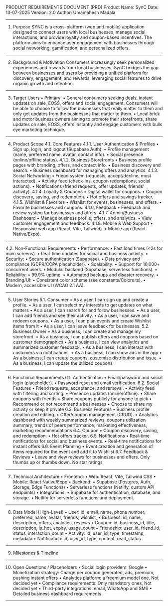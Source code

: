 PRODUCT REQUIREMENTS DOCUMENT (PRD)
Product Name: SynC
Date: 13-07-2025
Version: 2.0
Author: Umamahesh Madala
________________________________________
1. Purpose
SYNC is a cross-platform (web and mobile) application designed to connect users with local businesses, manage social interactions, and provide loyalty and coupon-based incentives. The platform aims to enhance user engagement with businesses through social networking, gamification, and personalized offers.
________________________________________
2. Background & Motivation
Consumers increasingly seek personalized experiences and rewards from local businesses. SynC bridges the gap between businesses and users by providing a unified platform for discovery, engagement, and rewards, leveraging social features to drive organic growth and retention.
________________________________________
3. Target Users
•	Primary:
•	General consumers seeking deals, instant updates on sale, EOSS, offers and social engagement. Consumers will be able to choose to follow the businesses that really matter to them and only get updates from the businesses that matter to them. 
•	Local brick and motor business owners aiming to promote their storefronts, share updates on sale, EOSS, offers instantly and engage customers with bulls eye marketing technique.
________________________________________
4. Product Scope
4.1. Core Features
4.1.1. User Authentication & Profiles
•	Sign up, login, and logout (Supabase Auth).
•	Profile management (name, preferred name, avatar, contact info).
•	Social presence (online/offline status).
4.1.2. Business Storefronts
•	Business profile pages with branding, offers, and contact info.
•	Business discovery and search.
•	Business dashboard for managing offers and analytics.
4.1.3. Social Networking
•	Friend system (requests, accept/decline, most interacted).
•	Activity feed (check-ins, coupon redemptions, social actions).
•	Notifications (friend requests, offer updates, friends’ activity).
4.1.4. Loyalty & Coupons
•	Digital wallet for coupons.
•	Coupon discovery, saving, and redemption.
•	Hot offers and savings tracker.
4.1.5. Wishlist & Favorites
•	Wishlist for events, businesses, and offers.
•	Favorite businesses and coupons.
4.1.6. Feedback
•	Feedback and review system for businesses and offers.
4.1.7. Admin/Business Dashboard
•	Manage business profile, offers, and analytics.
•	View customer engagement and feedback.
4.1.8. Mobile & Web Support
•	Responsive web app (React, Vite, Tailwind).
•	Mobile app (React Native/Expo).
________________________________________
4.2. Non-Functional Requirements
•	Performance:
•	Fast load times (<2s for main screens).
•	Real-time updates for social and business activity.
•	Security:
•	Secure authentication (Supabase).
•	Data privacy and compliance (GDPR/CCPA placeholder).
•	Scalability:
•	Support for 10,000+ concurrent users.
•	Modular backend (Supabase, serverless functions).
•	Reliability:
•	99.9% uptime.
•	Automated backups and disaster recovery.
•	Branding/UI:
•	Consistent color scheme (see constants/Colors.ts).
•	Modern, accessible UI (WCAG 2.1 AA).
________________________________________
5. User Stories
5.1. Consumer
•	As a user, I can sign up and create a profile.
•	As a user, I can select my interests to get updates on what matters
•	As a user, I can search for and follow businesses.
•	As a user, I can add friends and see their activity.
•	As a user, I can save and redeem coupons.
•	As a user, I can plan events and create Wishlist items from it
•	As a user, I can leave feedback for businesses.
5.2. Business Owner
•	As a business, I can create and manage my storefront.
•	As a business, I can publish offers and coupons based on customer demographics
•	As a business, I can view analytics and summarized customer feedback.
•	As a business, I can interact with customers via notifications.
•	As a business, I can show ads in the app
•	As a business, I can create coupons, customize distribution and issue.
•	As a business, I can update the utilized coupons
________________________________________
6. Functional Requirements
6.1. Authentication
•	Email/password and social login (placeholder).
•	Password reset and email verification.
6.2. Social Features
•	Friend requests, acceptance, and removal.
•	Activity feed with filtering and sorting.
•	Presence updates (online/offline).
•	Share coupons with friends
•	Share coupons publicly for anyone to pick
•	Recommend or not recommend a businesses
•	Choose to share my activity or keep it private
6.3. Business Features
•	Business profile creation and editing.
•	Offer/coupon management (CRUD).
•	Analytics dashboard with weekly summarized reviews, coupons utilization summary, trends of peers performance, marketing effectiveness, marketing recommendations
6.4. Coupon
•	Coupon discovery, saving, and redemption.
•	Hot offers tracker.
6.5. Notifications
•	Real-time notifications for social and business events.
•	Real-time notifications for instant offers
6.6. Event Planning
•	Event creation and generation of items required for the event and add it to Wishlist
6.7. Feedback & Reviews
•	Leave and view reviews for businesses and offers. Only thumbs up or thumbs down. No star ratings
________________________________________
7. Technical Architecture
•	Frontend:
•	Web: React, Vite, Tailwind CSS
•	Mobile: React Native/Expo
•	Backend:
•	Supabase (Postgres, Auth, Storage, Edge Functions)
•	Serverless functions (Netlify, custom API endpoints)
•	Integrations:
•	Supabase for authentication, database, and storage.
•	Netlify for serverless functions and deployment.
________________________________________
8. Data Model (High-Level)
•	User: id, email, name, phone number, preferred_name, avatar, friends, wishlist, 
•	Business: id, name, description, offers, analytics, reviews
•	Coupon: id, business_id, title, description, is_hot, expiry, usage_count
•	Friendship: user_id, friend_id, status, interaction_count
•	Activity: id, user_id, type, timestamp, metadata
•	Notification: id, user_id, type, content, read_status
________________________________________
9. Milestones & Timeline
________________________________________
10. Open Questions / Placeholders
•	Social login providers: Google
•	Monetization strategy: Charge per coupon generated, ads, premium, pushing instant offers
•	Analytics platform: a freemium model one. Not decided yet
•	Compliance requirements: Only mandatory ones, Not decided yet
•	Third-party integrations:  email, WhatsApp and SMS
•	Detailed business dashboard requirements
________________________________________

